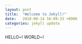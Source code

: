 ```yaml
---
layout: post
title:  "Welcome to Jekyll!"
date:   2018-08-14 16:09:33 +0900
categories: jekyll update
---
```

HELLO~! WORLD~!
